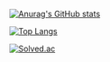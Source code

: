 [![Anurag's GitHub stats](https://github-readme-stats.vercel.app/api?username=IronD414)](https://github.com/IronD414/github-readme-stats)

[![Top Langs](https://github-readme-stats.vercel.app/api/top-langs/?IronD414=anuraghazra)](https://github.com/anuraghazra/github-readme-stats)

[![Solved.ac](http://mazassumnida.wtf/api/mini/generate_badge?boj=kcy1760)](https://solved.ac/kcy1760)
